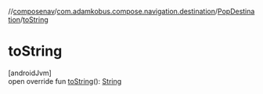 //[composenav](../../../index.md)/[com.adamkobus.compose.navigation.destination](../index.md)/[PopDestination](index.md)/[toString](to-string.md)

# toString

[androidJvm]\
open override fun [toString](to-string.md)(): [String](https://kotlinlang.org/api/latest/jvm/stdlib/kotlin/-string/index.html)
